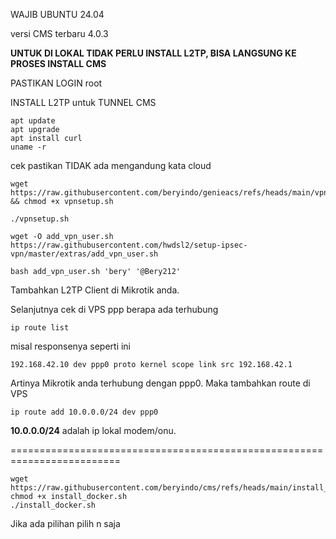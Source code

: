 WAJIB UBUNTU 24.04

versi CMS terbaru 4.0.3

**UNTUK DI LOKAL TIDAK PERLU INSTALL L2TP, BISA LANGSUNG KE PROSES INSTALL CMS**

PASTIKAN LOGIN root

INSTALL L2TP untuk TUNNEL CMS
```
apt update
apt upgrade
apt install curl
uname -r
```
cek pastikan TIDAK ada mengandung kata cloud

```
wget https://raw.githubusercontent.com/beryindo/genieacs/refs/heads/main/vpnsetup.sh && chmod +x vpnsetup.sh
```
```
./vpnsetup.sh
```

```
wget -O add_vpn_user.sh https://raw.githubusercontent.com/hwdsl2/setup-ipsec-vpn/master/extras/add_vpn_user.sh
```
```
bash add_vpn_user.sh 'bery' '@Bery212'
```
Tambahkan L2TP Client di Mikrotik anda.

Selanjutnya cek di VPS ppp berapa ada terhubung
```
ip route list
```
misal responsenya seperti ini
```
192.168.42.10 dev ppp0 proto kernel scope link src 192.168.42.1
```
Artinya Mikrotik anda terhubung dengan ppp0. Maka tambahkan route di VPS
```
ip route add 10.0.0.0/24 dev ppp0
```
**10.0.0.0/24** adalah ip lokal modem/onu.


=========================================================================

```
wget https://raw.githubusercontent.com/beryindo/cms/refs/heads/main/install_docker.sh
chmod +x install_docker.sh
./install_docker.sh
```

Jika ada pilihan pilih n saja
